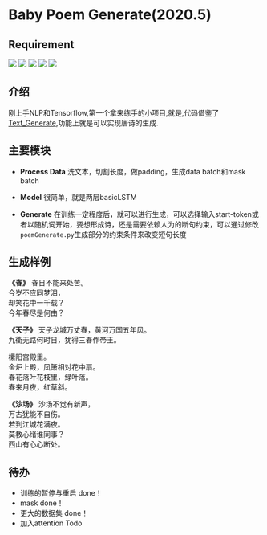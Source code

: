 # Baby Poem Generate(2020.5)

## Requirement
[![](https://img.shields.io/badge/Python-3.5,3.6-blue.svg)](https://www.python.org/)
[![](https://img.shields.io/badge/pandas-0.23.0-brightgreen.svg)](https://pypi.python.org/pypi/pandas/0.23.0)
[![](https://img.shields.io/badge/numpy-1.14.3-brightgreen.svg)](https://pypi.python.org/pypi/numpy/1.14.3)
[![](https://img.shields.io/badge/keras-2.1.6-brightgreen.svg)](https://pypi.python.org/pypi/keras/2.1.6)
[![](https://img.shields.io/badge/tensorflow-1.4,1.6-brightgreen.svg)](https://pypi.python.org/pypi/tensorflow/1.6.0)<br>

## 介绍

刚上手NLP和Tensorflow,第一个拿来练手的小项目,就是,代码借鉴了[Text_Generate](https://github.com/renjunxiang/Text_Generate),功能上就是可以实现唐诗的生成.

## 主要模块

- **Process Data**
  洗文本，切割长度，做padding，生成data batch和mask batch
- **Model**
  很简单，就是两层basicLSTM

- **Generate**
  在训练一定程度后，就可以进行生成，可以选择输入start-token或者以随机词开始，要想形成诗，还是需要依赖人为的断句约束，可以通过修改`poemGenerate.py`生成部分的约束条件来改变短句长度

## 生成样例

**《春》**
春日不能来处苦。<br>
今岁不应同梦泪，<br>
却笑花中一千载？<br>
今年春尽是何由？<br>

**《天子》**
天子龙城万丈春，黄河万国五年风。<br>
九衢无路何时日，犹得三春作帝王。<br>

欙阳宫殿里。<br>
金炉上殿，凤箫相对花中扇。<br>
春花落叶花枝里，绿叶落。<br>
春来月夜，红草斜。<br>

**《沙场》**
沙场不觉有新声，<br>
万古犹能不自伤。<br>
若到江城花满夜。<br>
莫教心绪谁同事？<br>
西山有心心断处。<br>

## 待办

- 训练的暂停与重启 done！
- mask done！
- 更大的数据集 done！
- 加入attention Todo

